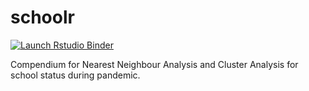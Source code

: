 # schoolr

[![Launch Rstudio Binder](http://mybinder.org/badge_logo.svg)](https://mybinder.org/v2/gh/dateam-jds/schoolr/main?urlpath=rstudio)

Compendium for Nearest Neighbour Analysis and Cluster Analysis for school status during pandemic.
